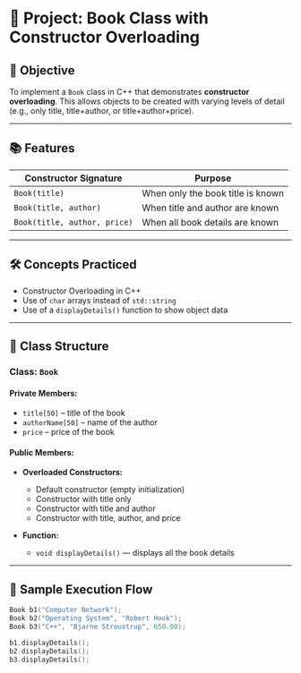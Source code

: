 # 📘 Project: Book Class with Constructor Overloading

## 🎯 Objective
To implement a `Book` class in C++ that demonstrates **constructor overloading**. This allows objects to be created with varying levels of detail (e.g., only title, title+author, or title+author+price).

---

## 📚 Features

| Constructor Signature                | Purpose                            |
|-------------------------------------|------------------------------------|
| `Book(title)`                       | When only the book title is known  |
| `Book(title, author)`              | When title and author are known    |
| `Book(title, author, price)`       | When all book details are known    |

---

## 🛠️ Concepts Practiced

- Constructor Overloading in C++
- Use of `char` arrays instead of `std::string`
- Use of a `displayDetails()` function to show object data

---

## 🧱 Class Structure

### Class: `Book`

#### Private Members:
- `title[50]` – title of the book  
- `authorName[50]` – name of the author  
- `price` – price of the book  

#### Public Members:
- **Overloaded Constructors:**
  - Default constructor (empty initialization)
  - Constructor with title only
  - Constructor with title and author
  - Constructor with title, author, and price

- **Function:**  
  - `void displayDetails()` — displays all the book details

---

## 🧪 Sample Execution Flow

```cpp
Book b1("Computer Network");
Book b2("Operating System", "Robert Hook");
Book b3("C++", "Bjarne Stroustrup", 650.00);

b1.displayDetails();
b2.displayDetails();
b3.displayDetails();
